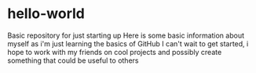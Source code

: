 # hello-world
Basic repository for just starting up
Here is some basic information about myself as i'm just learning the basics of GitHub
I can't wait to get started, i hope to work with my friends on cool projects and possibly create something that could be useful to others
